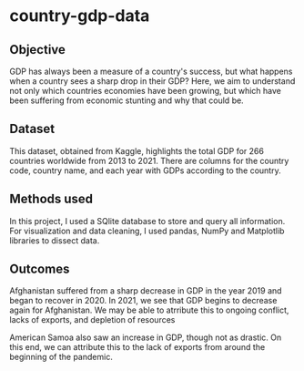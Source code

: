# country-gdp-data

## Objective
GDP has always been a measure of a country's success, but what happens when a country sees a sharp drop in their GDP? Here, we aim to understand not only
which countries economies have been growing, but which have been suffering from economic stunting and why that could be. 

## Dataset
This dataset, obtained from Kaggle, highlights the total GDP for 266 countries worldwide from 2013 to 2021. There are columns for the country code, country name, and each 
year with GDPs according to the country. 

## Methods used
In this project, I used a SQlite database to store and query all information. For visualization and data cleaning, I used pandas, NumPy and Matplotlib
libraries to dissect data.

## Outcomes
Afghanistan suffered from a sharp decrease in GDP in the year 2019 and began to recover in 2020. In 2021, we see that GDP begins to decrease again for Afghanistan.
We may be able to atrribute this to ongoing conflict, lacks of exports, and depletion of resources

American Samoa also saw an increase in GDP, though not as drastic. On this end, we can attribute this to the lack of exports from around the beginning of the pandemic. 
